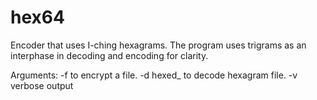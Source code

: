 # hex64
Encoder that uses I-ching hexagrams. The program uses trigrams as an interphase in decoding and encoding for clarity.

Arguments:
-f <filename> to encrypt a file.
-d hexed_<filename> to decode hexagram file.
-v verbose output
